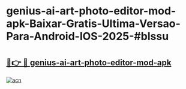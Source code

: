# genius-ai-art-photo-editor-mod-apk-Baixar-Gratis-Ultima-Versao-Para-Android-IOS-2025-#blssu

# <h2><a href="https://ainizakaria.my?title=genius-ai-art-photo-editor-mod-apk&ref=22M">🔗👉 🔴 genius-ai-art-photo-editor-mod-apk</a></h2>

[![acn](https://github.com/user-attachments/assets/0f9c940e-d8b0-45ae-aac7-cd30a18b3e1c)](https://ainizakaria.my?title=genius-ai-art-photo-editor-mod-apk&ref=22M)


